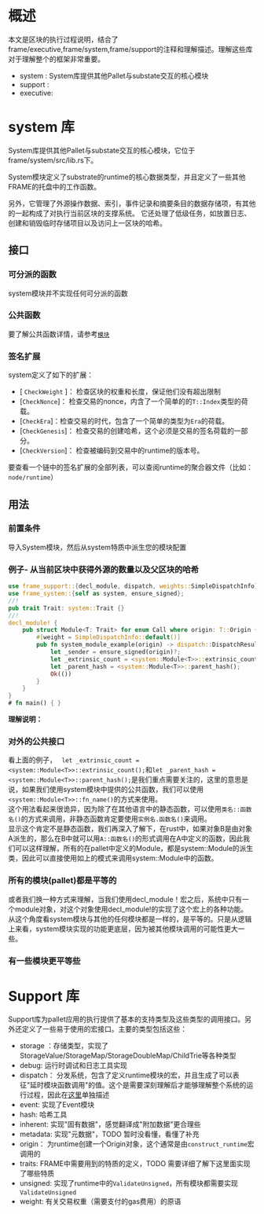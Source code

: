# 概述 
本文是区块的执行过程说明，结合了frame/executive,frame/system,frame/support的注释和理解描述。理解这些库对于理解整个的框架非常重要。
 * system : System库提供其他Pallet与substate交互的核心模块
 * support :
 * executive: 
# system 库
System库提供其他Pallet与substate交互的核心模块，它位于frame/system/src/lib.rs下。

System模块定义了substrate的runtime的核心数据类型，并且定义了一些其他FRAME的托盘中的工作函数。

另外，它管理了外源操作数据、索引，事件记录和摘要条目的数据存储项，有其他的一起构成了对执行当前区块的支撑系统。 它还处理了低级任务，如放置日志、创建和销毁临时存储项目以及访问上一区块的哈希。

## 接口
### 可分派的函数
system模块并不实现任何可分派的函数
### 公共函数
要了解公共函数详情，请参考[`模块`](./sturct.Mudule.html)

### 签名扩展
system定义了如下的扩展：
- [ `CheckWeight` ]： 检查区块的权重和长度，保证他们没有超出限制  
- [`CheckNonce`]： 检查交易的nonce，内含了一个简单的的`T::Index`类型的荷载。  
- [`CheckEra`]：检查交易的时代，包含了一个简单的类型为`Era`的荷载。
- [`CheckGenesis`]： 检查交易的创建哈希，这个必须是交易的签名荷载的一部分。
- [`CheckVersion`]： 检查被编码到交易中的runtime的版本号。 

要查看一个链中的签名扩展的全部列表，可以查阅runtime的聚合器文件（比如：`node/runtime`）

## 用法

### 前置条件
导入System模块，然后从system特质中派生您的模块配置
### 例子- 从当前区块中获得外源的数量以及父区块的哈希

```rust
use frame_support::{decl_module, dispatch, weights::SimpleDispatchInfo};
use frame_system::{self as system, ensure_signed};
//!
pub trait Trait: system::Trait {}
//!
decl_module! {
    pub struct Module<T: Trait> for enum Call where origin: T::Origin {
        #[weight = SimpleDispatchInfo::default()]
        pub fn system_module_example(origin) -> dispatch::DispatchResult {
            let _sender = ensure_signed(origin)?;
            let _extrinsic_count = <system::Module<T>>::extrinsic_count();
            let _parent_hash = <system::Module<T>>::parent_hash();
            Ok(())
        }
    }
}
# fn main() { }
```

**理解说明：**
### 对外的公共接口
看上面的例子，
` let _extrinsic_count = <system::Module<T>>::extrinsic_count();`和`let _parent_hash = <system::Module<T>>::parent_hash();`是我们重点需要关注的，这里的意思是说，如果我们使用system模块中提供的公共函数，我们可以使用`<system::Module<T>>::fn_name()`的方式来使用。  
这个用法看起来很诡异，因为除了在其他语言中的静态函数，可以使用`类名::函数名()`的方式来调用，非静态函数肯定要使用`实例名.函数名()`来调用。  
显示这个肯定不是静态函数，我们再深入了解下，在rust中，如果对象B是由对象A派生的，那么在B中就可以用`A::函数名()`的形式调用在A中定义的函数，因此我们可以这样理解，所有的在pallet中定义的Module，都是system::Module的派生类，因此可以直接使用如上的模式来调用system::Module中的函数。

### 所有的模块(pallet)都是平等的
 或者我们换一种方式来理解，当我们使用decl_module！宏之后，系统中只有一个module对象，对这个对象使用decl_module!的实现了这个宏上的各种功能。 从这个角度看system模块与其他的任何模块都是一样的，是平等的。只是从逻辑上来看，system模块实现的功能更底层，因为被其他模块调用的可能性更大一些。
### 有一些模块更平等些

# Support 库 
Support库为pallet应用的执行提供了基本的支持类型及这些类型的调用接口。另外还定义了一些易于使用的宏接口。主要的类型包括这些：
* storage ：存储类型，实现了StorageValue/StorageMap/StorageDoubleMap/ChildTrie等各种类型
* debug: 运行时调试和日志工具实现
* dispatch： 分发系统，包含了定义runtime模块的宏，并且生成了可以表征"延时模块函数调用"的值。这个是需要深刻理解后才能够理解整个系统的运行过程，因此在[这里](./dispatch.md)单独描述
* event: 实现了Event模块
* hash: 哈希工具
* inherent: 实现"固有数据"，感觉翻译成"附加数据"更合理些
* metadata: 实现"元数据"，TODO 暂时没看懂，看懂了补充
* origin：  为runtime创建一个Origin对象，这个通常是由`construct_runtime`宏调用的
* traits:  FRAME中需要用到的特质的定义，TODO 需要详细了解下这里面实现了哪些特质
* unsigned: 实现了runtime中的`ValidateUnsigned`，所有模块都需要实现`ValidateUnsigned`
* weight: 有关交易权重（需要支付的gas费用）的原语